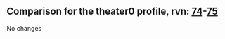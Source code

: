 ## Comparison for the theater0 profile, rvn: [74](https://github.com/PRO100KatYT/FortniteProfileRevisions/tree/main/profiles/theater0/74%20theater0.json)-[75](https://github.com/PRO100KatYT/FortniteProfileRevisions/tree/main/profiles/theater0/75%20theater0.json)

No changes
